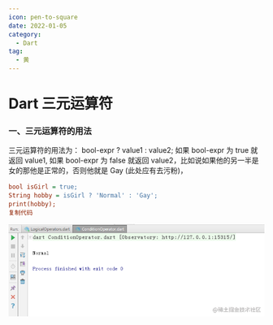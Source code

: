 ```yaml
---
icon: pen-to-square
date: 2022-01-05
category:
  - Dart
tag:
  - 黄
---
```


# Dart 三元运算符


### 一、三元运算符的用法

三元运算符的用法为：
bool-expr ? value1 : value2;
如果 bool-expr 为 true 就返回 value1, 如果 bool-expr 为 false 就返回 value2，比如说如果他的另一半是女的那他是正常的，否则他就是 Gay (此处应有去污粉)，

```ini
bool isGirl = true;
String hobby = isGirl ? 'Normal' : 'Gay';
print(hobby);
复制代码
```



![截图](./FILES/dart_three_var_compute.md/764e932a.png)